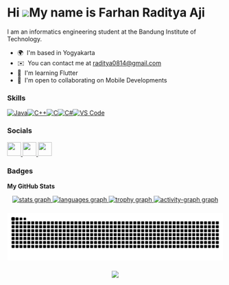 Hi ![](https://user-images.githubusercontent.com/18350557/176309783-0785949b-9127-417c-8b55-ab5a4333674e.gif)My name is Farhan Raditya Aji
==========================================================================================================================================

I am an informatics engineering student at the Bandung Institute of Technology.

* 🌍  I'm based in Yogyakarta
* ✉️  You can contact me at [raditya0814@gmail.com](mailto:raditya0814@gmail.com)
* 🧠  I'm learning Flutter
* 🤝  I'm open to collaborating on Mobile Developments

### Skills


<p align="left">
<a href="https://www.oracle.com/java/" target="_blank" rel="noreferrer"><img src="https://raw.githubusercontent.com/danielcranney/readme-generator/main/public/icons/skills/java-colored.svg" width="36" height="36" alt="Java" /></a><a href="https://docs.microsoft.com/en-us/cpp/?view=msvc-170" target="_blank" rel="noreferrer"><img src="https://raw.githubusercontent.com/danielcranney/readme-generator/main/public/icons/skills/cplusplus-colored.svg" width="36" height="36" alt="C++" /></a><a href="https://docs.microsoft.com/en-us/cpp/?view=msvc-170" target="_blank" rel="noreferrer"><img src="https://raw.githubusercontent.com/danielcranney/readme-generator/main/public/icons/skills/c-colored.svg" width="36" height="36" alt="C" /></a><a href="https://docs.microsoft.com/en-us/dotnet/csharp/" target="_blank" rel="noreferrer"><img src="https://raw.githubusercontent.com/danielcranney/readme-generator/main/public/icons/skills/csharp-colored.svg" width="36" height="36" alt="C#" /></a><a href="https://code.visualstudio.com/" target="_blank" rel="noreferrer"><img src="https://raw.githubusercontent.com/danielcranney/readme-generator/main/public/icons/skills/visualstudiocode.svg" width="36" height="36" alt="VS Code" /></a>
</p>


### Socials

<p align="left"> <a href="https://www.github.com/sibobbbbbb" target="_blank" rel="noreferrer"> <picture> <source media="(prefers-color-scheme: dark)" srcset="https://raw.githubusercontent.com/danielcranney/readme-generator/main/public/icons/socials/github-dark.svg" /> <source media="(prefers-color-scheme: light)" srcset="https://raw.githubusercontent.com/danielcranney/readme-generator/main/public/icons/socials/github.svg" /> <img src="https://raw.githubusercontent.com/danielcranney/readme-generator/main/public/icons/socials/github.svg" width="32" height="32" /> </picture> </a> <a href="http://www.instagram.com/farhan.raditya29" target="_blank" rel="noreferrer"> <picture> <source media="(prefers-color-scheme: dark)" srcset="https://raw.githubusercontent.com/danielcranney/readme-generator/main/public/icons/socials/instagram-dark.svg" /> <source media="(prefers-color-scheme: light)" srcset="https://raw.githubusercontent.com/danielcranney/readme-generator/main/public/icons/socials/instagram.svg" /> <img src="https://raw.githubusercontent.com/danielcranney/readme-generator/main/public/icons/socials/instagram.svg" width="32" height="32" /> </picture> </a> <a href="https://www.linkedin.com/in/farhan-raditya-b807272a0" target="_blank" rel="noreferrer"> <picture> <source media="(prefers-color-scheme: dark)" srcset="https://raw.githubusercontent.com/danielcranney/readme-generator/main/public/icons/socials/linkedin-dark.svg" /> <source media="(prefers-color-scheme: light)" srcset="https://raw.githubusercontent.com/danielcranney/readme-generator/main/public/icons/socials/linkedin.svg" /> <img src="https://raw.githubusercontent.com/danielcranney/readme-generator/main/public/icons/socials/linkedin.svg" width="32" height="32" /> </picture> </a></p>

### Badges

<b>My GitHub Stats</b>

<div align="center">
  <a href="http://www.github.com/sibobbbbbb">
    <img src="https://github-readme-stats.vercel.app/api?username=sibobbbbbb&hide_title=false&hide_rank=false&show_icons=true&include_all_commits=true&count_private=true&disable_animations=false&title_color=0891b2&text_color=ffffff&icon_color=0891b2&bg_color=1c1917&hide_border=true&order=1" height="150" alt="stats graph"  />
  </a>
  <a href="http://www.github.com/sibobbbbbb">
    <img src="https://github-readme-stats.vercel.app/api/top-langs?username=sibobbbbbb&locale=en&hide_title=false&layout=compact&card_width=320&langs_count=5&title_color=0891b2&text_color=ffffff&icon_color=0891b2&bg_color=1c1917&hide_border=true&order=2" height="150" alt="languages graph"  />
  </a>
  <a href="http://www.github.com/sibobbbbbb">
    <img src="https://github-profile-trophy.vercel.app?username=sibobbbbbb&theme=dracula&column=-1&row=1&margin-w=8&margin-h=8&no-bg=false&no-frame=false&title_color=0891b2&text_color=ffffff&bg_color=1c1917&hide_border=true&order=4" height="150" alt="trophy graph"  />
  </a>
  <a href="http://www.github.com/sibobbbbbb">
    <img src="https://github-readme-activity-graph.vercel.app/graph?username=sibobbbbbb&radius=16&theme=react-dark&bg_color=1c1917&color=0891b2&line=0891b2&point=0891b2&area=true&hide_border=true&order=5" height="300" alt="activity-graph graph"  />
  </a>
</div>

###

<img src="https://raw.githubusercontent.com/sibobbbbbb/sibobbbbbb/output/snake.svg" alt="Snake animation" />

###

<div align="center">
  <img src="https://profile-counter.glitch.me/sibobbbbbb/count.svg?"  />
</div>

###
